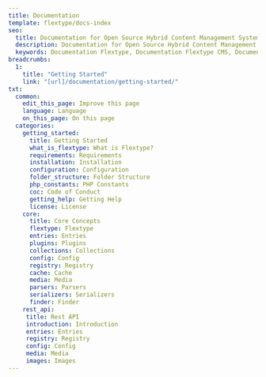 ```yaml
---
title: Documentation
template: flextype/docs-index
seo:
  title: Documentation for Open Source Hybrid Content Management System | Flextype
  description: Documentation for Open Source Hybrid Content Management System
  keywords: Documentation Flextype, Documentation Flextype CMS, Documentation Headless CMS, Documentation Flat File CMS, Documentation Flat File Content Management System, Documentation PHP CMS, Content, Management, System, PHP, CMS
breadcrumbs:
  1:
    title: "Getting Started"
    link: "[url]/documentation/getting-started/"
txt:
  common:
    edit_this_page: Improve this page
    language: Language
    on_this_page: On this page
  categories:
    getting_started:
      title: Getting Started
      what_is_flextype: What is Flextype?
      requirements: Requirements
      installation: Installation
      configuration: Configuration
      folder_structure: Folder Structure
      php_constants: PHP Constants
      coc: Code of Conduct
      getting_help: Getting Help
      license: License
    core:
      title: Core Concepts
      flextype: Flextype
      entries: Entries
      plugins: Plugins
      collections: Collections
      config: Config
      registry: Registry
      cache: Cache
      media: Media
      parsers: Parsers
      serializers: Serializers
      finder: Finder
    rest_api:
     title: Rest API
     introduction: Introduction
     entries: Entries
     registry: Registry
     config: Config
     media: Media
     images: Images
---
```

